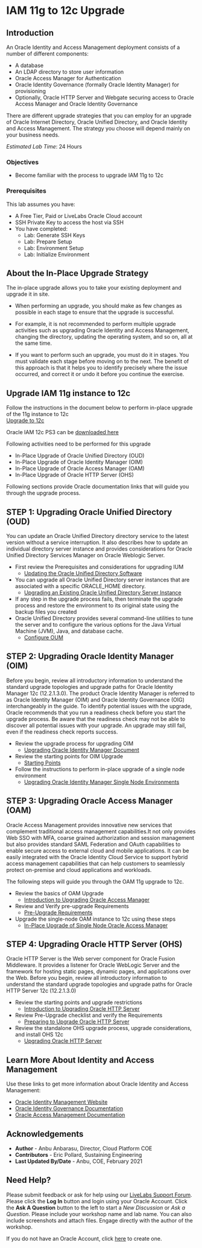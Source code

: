 # IAM 11g to 12c Upgrade

## Introduction

An Oracle Identity and Access Management deployment consists of a number of different components:
- A database
- An LDAP directory to store user information
- Oracle Access Manager for Authentication
- Oracle Identity Governance (formally Oracle Identity Manager) for provisioning
- Optionally, Oracle HTTP Server and Webgate securing access to Oracle Access Manager and Oracle Identity Governance

There are different upgrade strategies that you can employ for an upgrade of Oracle Internet Directory, Oracle Unified Directory, and Oracle Identity and Access Management. The strategy you choose will depend mainly on your business needs.

*Estimated Lab Time*:  24 Hours

### Objectives
- Become familiar with the process to upgrade IAM 11g to 12c

### Prerequisites
This lab assumes you have:
- A Free Tier, Paid or LiveLabs Oracle Cloud account
- SSH Private Key to access the host via SSH
- You have completed:
    - Lab: Generate SSH Keys
    - Lab: Prepare Setup
    - Lab: Environment Setup
    - Lab: Initialize Environment

## About the In-Place Upgrade Strategy
The in-place upgrade allows you to take your existing deployment and upgrade it in site.

- When performing an upgrade, you should make as few changes as possible in each stage to ensure that the upgrade is successful.

- For example, it is not recommended to perform multiple upgrade activities such as upgrading Oracle Identity and Access Management, changing the directory, updating the operating system, and so on, all at the same time.

- If you want to perform such an upgrade, you must do it in stages. You must validate each stage before moving on to the next. The benefit of this approach is that it helps you to identify precisely where the issue occurred, and correct it or undo it before you continue the exercise.  

## Upgrade IAM 11g instance to 12c
Follow the instructions in the document below to perform in-place upgrade of the 11g instance to 12c  
[Upgrade to 12c](https://docs.oracle.com/en/middleware/fusion-middleware/iamus/place-upgrade-strategies.html#GUID-9F906AE2-5BDF-426D-A97C-AC546ABFBD28)  

Oracle IAM 12c PS3 can be [downloaded here](https://www.oracle.com/middleware/technologies/identity-management/downloads.html)  

Following activities need to be performed for this upgrade
- In-Place Upgrade of Oracle Unified Directory (OUD)
- In-Place Upgrade of Oracle Identity Manager (OIM)
- In-Place Upgrade of Oracle Access Manager (OAM)
- In-Place Upgrade of Oracle HTTP Server (OHS)

Following sections provide Oracle documentation links that will guide you through the upgrade process.

##  **STEP 1**: Upgrading Oracle Unified Directory (OUD)
You can update an Oracle Unified Directory directory service to the latest version without a service interruption. It also describes how to update an individual directory server instance and provides considerations for Oracle Unified Directory Services Manager on Oracle Weblogic Server.  
- First review the Prerequisites and considerations for upgrading IUM
    - [Updating the Oracle Unified Directory Software](https://docs.oracle.com/en/middleware/idm/unified-directory/12.2.1.3/oudig/updating-oracle-unified-directory-software.html#GUID-FFEACD0B-4A7E-4B22-A5A0-0D96DD0D76EE)
- You can upgrade all Oracle Unified Directory server instances that are associated with a specific ORACLE_HOME directory.
    - [Upgrading an Existing Oracle Unified Directory Server Instance](https://docs.oracle.com/en/middleware/idm/unified-directory/12.2.1.3/oudig/updating-oracle-unified-directory-software.html#GUID-506B9DAC-2FDB-47C9-8E00-CC1F99215E81)
- If any step in the upgrade process fails, then terminate the upgrade process and restore the environment to its original state using the backup files you created
- Oracle Unified Directory provides several command-line utilities to tune the server and to configure the various options for the Java Virtual Machine (JVM), Java, and database cache.
    - [Configure OUM](https://docs.oracle.com/en/middleware/idm/unified-directory/12.2.1.3/oudig/configuring-jvm-java-and-database-cache-options-oracle-unified-directory.html#GUID-CB679A74-AC86-436F-AFB1-8717CFC55911)

##  **STEP 2**: Upgrading Oracle Identity Manager (OIM)

Before you begin, review all introductory information to understand the standard upgrade topologies and upgrade paths for Oracle Identity Manager 12c (12.2.1.3.0). The product Oracle Identity Manager is referred to as Oracle Identity Manager (OIM) and Oracle Identity Governance (OIG) interchangeably in the guide. To identify potential issues with the upgrade, Oracle recommends that you run a readiness check before you start the upgrade process. Be aware that the readiness check may not be able to discover all potential issues with your upgrade. An upgrade may still fail, even if the readiness check reports success.

- Review the upgrade process for upgrading OIM
    - [Upgrading Oracle Identity Manager Document](https://docs.oracle.com/en/middleware/fusion-middleware/12.2.1.4/iamup/upgrading-oracle-identity-manager.pdf)
- Review the starting points for OIM Upgrade
    - [Starting Points](https://docs.oracle.com/en/middleware/idm/suite/12.2.1.3/iamup/introduction-upgrading-oracle-identity-and-access-management-12c.html#GUID-DB254BA6-1858-45F7-B8EC-0D1D247348DD)
- Follow the instructions to perform in-place upgrade of a single node environment
    - [Upgrading Oracle Identity Manager Single Node Environments](https://docs.oracle.com/en/middleware/idm/suite/12.2.1.3/iamup/upgrading-oracle-identity-manager-single-node-environments.html#GUID-5A172DD8-6C47-491C-BEA7-B01A3ED838D6)

##  **STEP 3**: Upgrading Oracle Access Manager (OAM)

Oracle Access Management provides innovative new services that complement traditional access management capabilities.It not only provides Web SSO with MFA, coarse grained authorization and session management but also provides standard SAML Federation and OAuth capabilities to enable secure access to external cloud and mobile applications. It can be easily integrated with the Oracle Identity Cloud Service to support hybrid access management capabilities that can help customers to seamlessly protect on-premise and cloud applications and workloads.

The following steps will guide you through the OAM 11g upgrade to 12c.

- Review the basics of OAM Upgrade
    - [Introduction to Upgrading Oracle Access Manager](https://docs.oracle.com/en/middleware/fusion-middleware/12.2.1.3/oamup/introduction-upgrading-oracle-identity-and-access-management-12c.html#GUID-71B1B82A-A869-42FB-AC79-210C4B3C4CF2)
- Review and Verify pre-upgrade Requirements
    - [Pre-Upgrade Requirements](https://docs.oracle.com/en/middleware/fusion-middleware/12.2.1.3/oamup/upgrade-requirements.html#GUID-5ADFC514-7092-4D69-9B4F-D6637579C02E)
- Upgrade the single-node OAM instance to 12c using these steps
    - [In-Place Upgrade of Single Node Oracle Access Manager](https://docs.oracle.com/en/middleware/fusion-middleware/12.2.1.3/oamup/upgrading-oracle-access-manager-single-node-environments.html#GUID-2E216D22-A2F6-4D68-ACB6-17A015E8991E)

##  **STEP 4**: Upgrading Oracle HTTP Server (OHS)
Oracle HTTP Server is the Web server component for Oracle Fusion Middleware. It provides a listener for Oracle WebLogic Server and the framework for hosting static pages, dynamic pages, and applications over the Web. Before you begin, review all introductory information to understand the standard upgrade topologies and upgrade paths for Oracle HTTP Server 12c (12.2.1.3.0)

- Review the starting points and upgrade restrictions
    - [Introduction to Upgrading Oracle HTTP Server](https://docs.oracle.com/en/middleware/fusion-middleware/12.2.1.3/ohsup/introduction-upgrading-oracle-http-server-12c-12.2.1.2.html#GUID-AAF9C05E-E5C0-4E01-BA68-069C04ADC48F)
- Review Pre-Upgrade checklist and verify the Requirements
    - [Preparing to Upgrade Oracle HTTP Server](https://docs.oracle.com/en/middleware/fusion-middleware/12.2.1.3/ohsup/preparing-upgrade-oracle-http-server.html#GUID-A8CE118C-2949-4C46-85F9-2D2B523B0A61)
- Review the standalone OHS upgrade process, upgrade considerations, and install OHS 12c
    - [Upgrading Oracle HTTP Server](https://docs.oracle.com/en/middleware/fusion-middleware/12.2.1.3/ohsup/upgrading-oracle-http-server-11g-12c.html)

## Learn More About Identity and Access Management
Use these links to get more information about Oracle Identity and Access Management:
- [Oracle Identity Management Website](https://docs.oracle.com/en/middleware/idm/suite/12.2.1.4/index.html)
- [Oracle Identity Governance Documentation](https://docs.oracle.com/en/middleware/idm/identity-governance/12.2.1.4/index.html)
- [Oracle Access Management Documentation](https://docs.oracle.com/en/middleware/idm/access-manager/12.2.1.4/books.html)

## Acknowledgements
* **Author** - Anbu Anbarasu, Director, Cloud Platform COE  
* **Contributors** -  Eric Pollard, Sustaining Engineering  
* **Last Updated By/Date** - Anbu, COE, February 2021

## Need Help?
Please submit feedback or ask for help using our [LiveLabs Support Forum](https://community.oracle.com/tech/developers/categories/goldengate-on-premises). Please click the **Log In** button and login using your Oracle Account. Click the **Ask A Question** button to the left to start a *New Discussion* or *Ask a Question*.  Please include your workshop name and lab name.  You can also include screenshots and attach files.  Engage directly with the author of the workshop.

If you do not have an Oracle Account, click [here](https://profile.oracle.com/myprofile/account/create-account.jspx) to create one.
